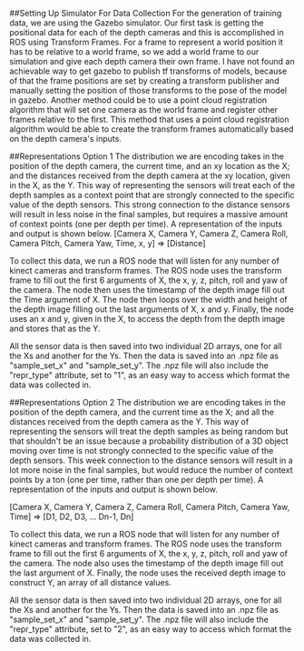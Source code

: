 ##Setting Up Simulator For Data Collection
For the generation of training data, we are using the Gazebo simulator. Our first task is getting the positional data for each of the depth cameras and this is accomplished in ROS using Transform Frames. For a frame to represent a world position it has to be relative to a world frame, so we add a world frame to our simulation and give each depth camera their own frame. I have not found an achievable way to get gazebo to publish tf transforms of models, because of that the frame positions are set by creating a transform publisher and manually setting the position of those transforms to the pose of the model in gazebo. Another method could be to use a point cloud registration algorithm that will set one camera as the world frame and register other frames relative to the first. This method that uses a point cloud registration algorithm would be able to create the transform frames automatically based on the depth camera's inputs.

##Representations Option 1
The distribution we are encoding takes in the position of the depth camera, the current time,  and an xy location as the X; and the distances received from the depth camera at the xy location, given in the X, as the Y.  This way of representing the sensors will treat each of the depth samples as a context point that are strongly connected to the specific value of the depth sensors. This strong connection to the distance sensors will result in less noise in the final samples, but requires a massive amount of context points (one per depth per time). A representation of the inputs and output is shown below. 
[Camera X,  Camera Y,  Camera Z, Camera Roll,  Camera Pitch,  Camera Yaw, Time, x, y]
 =>
[Distance]
 
To collect this data, we run a ROS node that will listen for any number of kinect cameras and transform frames. The ROS node uses the transform frame to fill out the first 6 arguments of X, the x, y, z, pitch, roll and yaw of the camera. The node then uses the timestamp of the depth image fill out the Time argument of X.  The node then loops over the width and height of the depth image filling out the last arguments of X, x and y. Finally, the node uses an x and y, given in the X, to access the depth from the depth image and stores that as the Y.

All the sensor data is then saved into two individual 2D arrays, one for all the Xs and another for the Ys. Then the data is saved into an .npz file as "sample_set_x" and "sample_set_y". The .npz file will also include the "repr_type" attribute, set to "1", as an easy way to access which format the data was collected in. 


##Representations Option 2
The distribution we are encoding takes in the position of the depth camera, and the current time as the X; and all the distances received from the depth camera as the Y.  This way of representing the sensors will treat the depth samples as being random but that shouldn't be an issue because a probability distribution of a 3D object moving over time is not strongly connected to the specific value of the depth sensors. This week connection to the distance sensors will result in a lot more noise in the final samples, but would reduce the number of context points by a ton (one per time, rather than one per depth per time). A representation of the inputs and output is shown below. 

[Camera X,  Camera Y,  Camera Z, Camera Roll,  Camera Pitch,  Camera Yaw, Time]
 => 
[D1, D2, D3, ... Dn-1, Dn] 

 To collect this data, we run a ROS node that will listen for any number of kinect cameras and transform frames. The ROS node uses the transform frame to fill out the first 6 arguments of X, the x, y, z, pitch, roll and yaw of the camera. The node also uses the timestamp of the depth image fill out the last argument of X. Finally, the node uses the received depth image to construct Y, an array of all distance values.

All the sensor data is then saved into two individual 2D arrays, one for all the Xs and another for the Ys. Then the data is saved into an .npz file as "sample_set_x" and "sample_set_y". The .npz file will also include the "repr_type" attribute, set to "2", as an easy way to access which format the data was collected in. 
